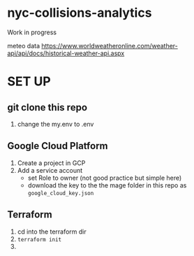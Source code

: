 # nyc-collisions-analytics

Work in progress


meteo data 
https://www.worldweatheronline.com/weather-api/api/docs/historical-weather-api.aspx



# SET UP 

## git clone this repo 
1. change the my.env to .env 

## Google Cloud Platform  
1. Create a project in GCP
2. Add a service account
    - set Role to owner (not good practice but simple here)
    - download the key to the the mage folder in this repo as `google_cloud_key.json`

## Terraform 
1. cd into the terraform dir
2. `terraform init`
3. 
